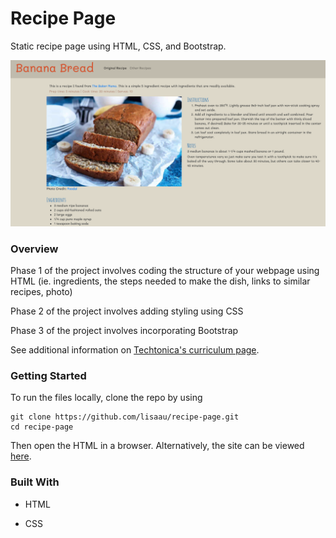 # Recipe Page

Static recipe page using HTML, CSS, and Bootstrap.

![recipe-page-screenshot](/recipe-page-screenshot.png)

### Overview

Phase 1 of the project involves coding the structure of your webpage using HTML (ie. ingredients, the steps needed to make the dish, links to similar recipes, photo)

Phase 2 of the project involves adding styling using CSS

Phase 3 of the project involves incorporating Bootstrap

See additional information on [Techtonica's curriculum page](https://github.com/Techtonica/curriculum/tree/master/projects/recipe-page).

### Getting Started

To run the files locally, clone the repo by using

```
git clone https://github.com/lisaau/recipe-page.git
cd recipe-page
```

Then open the HTML in a browser. Alternatively, the site can be viewed [here](https://lisaau.github.io/recipe-page/).

### Built With

- HTML

- CSS